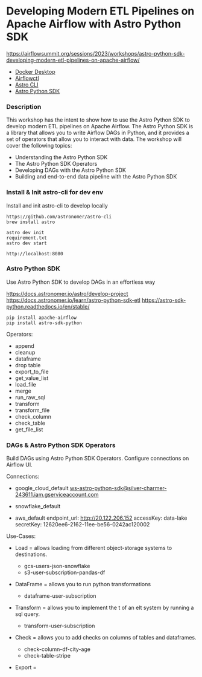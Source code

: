 # Developing Modern ETL Pipelines on Apache Airflow with Astro Python SDK
https://airflowsummit.org/sessions/2023/workshops/astro-python-sdk-developing-modern-etl-pipelines-on-apache-airflow/

- [Docker Desktop](https://www.docker.com/products/docker-desktop/)
- [Airflowctl](https://github.com/kaxil/airflowctl)
- [Astro CLI](https://docs.astronomer.io/astro/cli/install-cli)
- [Astro Python SDK](https://github.com/astronomer/astro-sdk)

### Description
This workshop has the intent to show how to use the Astro Python SDK to develop modern ETL pipelines on Apache Airflow. 
The Astro Python SDK is a library that allows you to write Airflow DAGs in Python, and it provides a set of operators that allow you to interact with data. 
The workshop will cover the following topics:

- Understanding the Astro Python SDK
- The Astro Python SDK Operators
- Developing DAGs with the Astro Python SDK
- Building and end-to-end data pipeline with the Astro Python SDK

### Install & Init astro-cli for dev env
Install and init astro-cli to develop locally
```shell
https://github.com/astronomer/astro-cli
brew install astro

astro dev init
requirement.txt
astro dev start

http://localhost:8080
```

### Astro Python SDK
Use Astro Python SDK to develop DAGs in an effortless way

https://docs.astronomer.io/astro/develop-project
https://docs.astronomer.io/learn/astro-python-sdk-etl
https://astro-sdk-python.readthedocs.io/en/stable/

```shell
pip install apache-airflow
pip install astro-sdk-python
```

Operators:

- append 
- cleanup 
- dataframe 
- drop table 
- export_to_file 
- get_value_list
- load_file 
- merge 
- run_raw_sql 
- transform 
- transform_file 
- check_column 
- check_table 
- get_file_list

### DAGs & Astro Python SDK Operators
Build DAGs using Astro Python SDK Operators. Configure connections on Airflow UI.

Connections:
- google_cloud_default
ws-astro-python-sdk@silver-charmer-243611.iam.gserviceaccount.com

- snowflake_default

- aws_default
endpoint_url: http://20.122.206.152
accessKey: data-lake
secretKey: 12620ee6-2162-11ee-be56-0242ac120002

Use-Cases:
- Load = allows loading from different object-storage systems to destinations.  
    - gcs-users-json-snowflake
    - s3-user-subscription-pandas-df
  
- DataFrame = allows you to run python transformations 
  - dataframe-user-subscription

- Transform = allows you to implement the t of an elt system by running a sql query.
  - transform-user-subscription

- Check = allows you to add checks on columns of tables and dataframes.
  - check-column-df-city-age 
  - check-table-stripe
  
- Export = 